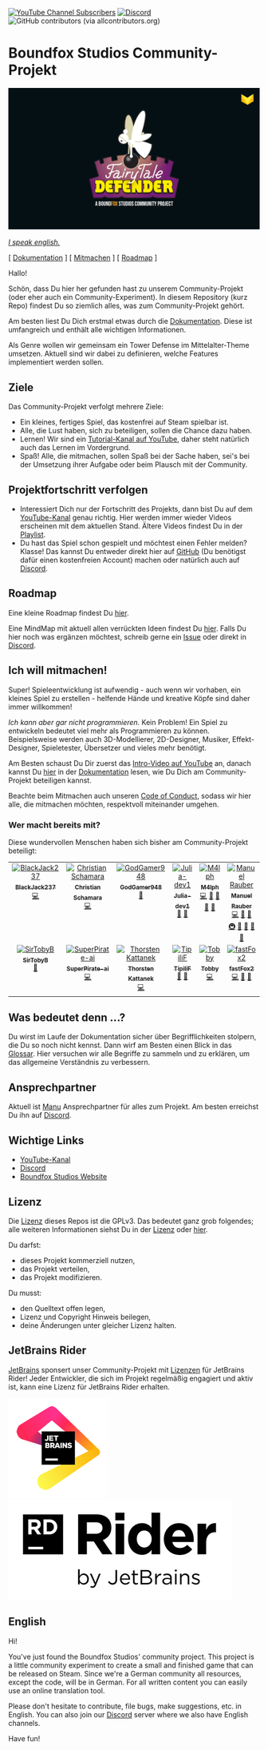 [![YouTube Channel Subscribers](https://img.shields.io/youtube/channel/subscribers/UCf54CbMEHpI3fXE-SwMg0Ug?style=social)][1] [![Discord](https://img.shields.io/discord/454361389935493124?logo=discord&logoColor=white)][2] ![GitHub contributors (via allcontributors.org)](https://img.shields.io/github/all-contributors/BoundfoxStudios/community-project)

# Boundfox Studios Community-Projekt

![Boundfox Studios Community-Projekt](docs/content/docs/contributing/assets/cover.png)

[_I speak english._](#english)

[ [Dokumentation](https://boundfoxstudios.github.io/community-project) ] [ [Mitmachen](https://boundfoxstudios.github.io/community-project/docs/contributing/) ] [ [Roadmap](https://boundfoxstudios.github.io/community-project/docs/roadmap) ]

Hallo!

Schön, dass Du hier her gefunden hast zu unserem Community-Projekt (oder eher auch ein Community-Experiment).
In diesem Repository (kurz Repo) findest Du so ziemlich alles, was zum Community-Projekt gehört.

Am besten liest Du Dich erstmal etwas durch die [Dokumentation](https://boundfoxstudios.github.io/community-project).
Diese ist umfangreich und enthält alle wichtigen Informationen.

Als Genre wollen wir gemeinsam ein Tower Defense im Mittelalter-Theme umsetzen.
Aktuell sind wir dabei zu definieren, welche Features implementiert werden sollen.

## Ziele

Das Community-Projekt verfolgt mehrere Ziele:

* Ein kleines, fertiges Spiel, das kostenfrei auf Steam spielbar ist.
* Alle, die Lust haben, sich zu beteiligen, sollen die Chance dazu haben.
* Lernen! Wir sind ein [Tutorial-Kanal auf YouTube][1], daher steht natürlich auch das Lernen im Vordergrund.
* Spaß! Alle, die mitmachen, sollen Spaß bei der Sache haben, sei's bei der Umsetzung ihrer Aufgabe oder beim Plausch mit der Community. 

## Projektfortschritt verfolgen

* Interessiert Dich nur der Fortschritt des Projekts, dann bist Du auf dem [YouTube-Kanal][1] genau richtig. 
  Hier werden immer wieder Videos erscheinen mit dem aktuellen Stand.
  Ältere Videos findest Du in der [Playlist](https://www.youtube.com/playlist?list=PLxVAs8AY4TgchOtBZqg4qvFeq6w74ZtAm).
* Du hast das Spiel schon gespielt und möchtest einen Fehler melden? Klasse! Das kannst Du entweder direkt hier auf [GitHub](https://github.com/BoundfoxStudios/community-project/issues) (Du benötigst dafür einen kostenfreien Account) machen oder natürlich auch auf [Discord][2].

## Roadmap

Eine kleine Roadmap findest Du [hier](https://boundfoxstudios.github.io/community-project/docs/roadmap).

Eine MindMap mit aktuell allen verrückten Ideen findest Du [hier](https://miro.com/app/board/uXjVPSFGLlk=/?share_link_id=580613867296). 
Falls Du hier noch was ergänzen möchtest, schreib gerne ein [Issue](https://github.com/BoundfoxStudios/community-project/issues/new?assignees=&labels=Triage&template=misc.yml) oder direkt in [Discord][2].

## Ich will mitmachen!

Super! Spieleentwicklung ist aufwendig - auch wenn wir vorhaben, ein kleines Spiel zu erstellen - helfende Hände und kreative Köpfe sind daher immer willkommen!

_Ich kann aber gar nicht programmieren._ 
Kein Problem! Ein Spiel zu entwickeln bedeutet viel mehr als Programmieren zu können. 
Beispielsweise werden auch 3D-Modellierer, 2D-Designer, Musiker, Effekt-Designer, Spieletester, Übersetzer und vieles mehr benötigt.

Am Besten schaust Du Dir zuerst das [Intro-Video auf YouTube](https://youtu.be/QFcMmSl0cWA) an, danach kannst Du [hier](https://boundfoxstudios.github.io/community-project/docs/contributing/) in der [Dokumentation](https://boundfoxstudios.github.io/community-project/docs/) lesen, wie Du Dich am Community-Projekt beteiligen kannst. 

Beachte beim Mitmachen auch unseren [Code of Conduct](CODE_OF_CONDUCT.md), sodass wir hier alle, die mitmachen möchten, respektvoll miteinander umgehen.

### Wer macht bereits mit?

Diese wundervollen Menschen haben sich bisher am Community-Projekt beteiligt:

<!-- ALL-CONTRIBUTORS-LIST:START - Do not remove or modify this section -->
<!-- prettier-ignore-start -->
<!-- markdownlint-disable -->
<table>
  <tbody>
    <tr>
      <td align="center" valign="top" width="14.28%"><a href="https://github.com/BlackJack237"><img src="https://avatars.githubusercontent.com/u/55945220?v=4?s=100" width="100px;" alt="BlackJack237"/><br /><sub><b>BlackJack237</b></sub></a><br /><a href="https://github.com/BoundfoxStudios/community-project/commits?author=BlackJack237" title="Code">💻</a></td>
      <td align="center" valign="top" width="14.28%"><a href="https://github.com/Salja"><img src="https://avatars.githubusercontent.com/u/100154?v=4?s=100" width="100px;" alt="Christian Schamara"/><br /><sub><b>Christian Schamara</b></sub></a><br /><a href="https://github.com/BoundfoxStudios/community-project/commits?author=Salja" title="Code">💻</a></td>
      <td align="center" valign="top" width="14.28%"><a href="https://github.com/GodGamer948"><img src="https://avatars.githubusercontent.com/u/109614371?v=4?s=100" width="100px;" alt="GodGamer948"/><br /><sub><b>GodGamer948</b></sub></a><br /><a href="https://github.com/BoundfoxStudios/community-project/commits?author=GodGamer948" title="Documentation">📖</a></td>
      <td align="center" valign="top" width="14.28%"><a href="https://github.com/Julia-dev1"><img src="https://avatars.githubusercontent.com/u/83904824?v=4?s=100" width="100px;" alt="Julia-dev1"/><br /><sub><b>Julia-dev1</b></sub></a><br /><a href="https://github.com/BoundfoxStudios/community-project/commits?author=Julia-dev1" title="Documentation">📖</a> <a href="#ideas-Julia-dev1" title="Ideas, Planning, & Feedback">🤔</a></td>
      <td align="center" valign="top" width="14.28%"><a href="https://github.com/M4lph"><img src="https://avatars.githubusercontent.com/u/18291863?v=4?s=100" width="100px;" alt="M4lph"/><br /><sub><b>M4lph</b></sub></a><br /><a href="https://github.com/BoundfoxStudios/community-project/commits?author=M4lph" title="Code">💻</a> <a href="https://github.com/BoundfoxStudios/community-project/commits?author=M4lph" title="Documentation">📖</a> <a href="#ideas-M4lph" title="Ideas, Planning, & Feedback">🤔</a> <a href="https://github.com/BoundfoxStudios/community-project/pulls?q=is%3Apr+reviewed-by%3AM4lph" title="Reviewed Pull Requests">👀</a> <a href="#question-M4lph" title="Answering Questions">💬</a></td>
      <td align="center" valign="top" width="14.28%"><a href="https://manuel-rauber.com"><img src="https://avatars.githubusercontent.com/u/740791?v=4?s=100" width="100px;" alt="Manuel Rauber"/><br /><sub><b>Manuel Rauber</b></sub></a><br /><a href="https://github.com/BoundfoxStudios/community-project/commits?author=ManuelRauber" title="Code">💻</a> <a href="https://github.com/BoundfoxStudios/community-project/commits?author=ManuelRauber" title="Documentation">📖</a> <a href="#ideas-ManuelRauber" title="Ideas, Planning, & Feedback">🤔</a> <a href="#infra-ManuelRauber" title="Infrastructure (Hosting, Build-Tools, etc)">🚇</a> <a href="#maintenance-ManuelRauber" title="Maintenance">🚧</a> <a href="#projectManagement-ManuelRauber" title="Project Management">📆</a> <a href="https://github.com/BoundfoxStudios/community-project/pulls?q=is%3Apr+reviewed-by%3AManuelRauber" title="Reviewed Pull Requests">👀</a> <a href="#question-ManuelRauber" title="Answering Questions">💬</a></td>
      <td align="center" valign="top" width="14.28%"><a href="https://github.com/Maris06"><img src="https://avatars.githubusercontent.com/u/125741333?v=4?s=100" width="100px;" alt="Maris"/><br /><sub><b>Maris</b></sub></a><br /><a href="#design-Maris06" title="Design">🎨</a></td>
    </tr>
    <tr>
      <td align="center" valign="top" width="14.28%"><a href="https://conspiratio.net"><img src="https://avatars.githubusercontent.com/u/26973123?v=4?s=100" width="100px;" alt="SirTobyB"/><br /><sub><b>SirTobyB</b></sub></a><br /><a href="https://github.com/BoundfoxStudios/community-project/commits?author=SirTobyB" title="Documentation">📖</a></td>
      <td align="center" valign="top" width="14.28%"><a href="https://github.com/SuperPirate-ai"><img src="https://avatars.githubusercontent.com/u/78144468?v=4?s=100" width="100px;" alt="SuperPirate-ai"/><br /><sub><b>SuperPirate-ai</b></sub></a><br /><a href="https://github.com/BoundfoxStudios/community-project/commits?author=SuperPirate-ai" title="Code">💻</a></td>
      <td align="center" valign="top" width="14.28%"><a href="https://thorsten-kattanek.de"><img src="https://avatars.githubusercontent.com/u/14269404?v=4?s=100" width="100px;" alt="Thorsten Kattanek"/><br /><sub><b>Thorsten Kattanek</b></sub></a><br /><a href="https://github.com/BoundfoxStudios/community-project/commits?author=ThKattanek" title="Code">💻</a></td>
      <td align="center" valign="top" width="14.28%"><a href="https://github.com/TipiliF"><img src="https://avatars.githubusercontent.com/u/117525073?v=4?s=100" width="100px;" alt="TipiliF"/><br /><sub><b>TipiliF</b></sub></a><br /><a href="https://github.com/BoundfoxStudios/community-project/commits?author=TipiliF" title="Documentation">📖</a> <a href="#ideas-TipiliF" title="Ideas, Planning, & Feedback">🤔</a></td>
      <td align="center" valign="top" width="14.28%"><a href="https://kordesii.itch.io/"><img src="https://avatars.githubusercontent.com/u/24779607?v=4?s=100" width="100px;" alt="Tobby"/><br /><sub><b>Tobby</b></sub></a><br /><a href="https://github.com/BoundfoxStudios/community-project/commits?author=realTobby" title="Code">💻</a></td>
      <td align="center" valign="top" width="14.28%"><a href="https://github.com/fastFox2"><img src="https://avatars.githubusercontent.com/u/72040701?v=4?s=100" width="100px;" alt="fastFox2"/><br /><sub><b>fastFox2</b></sub></a><br /><a href="https://github.com/BoundfoxStudios/community-project/commits?author=fastFox2" title="Code">💻</a> <a href="https://github.com/BoundfoxStudios/community-project/commits?author=fastFox2" title="Documentation">📖</a> <a href="#ideas-fastFox2" title="Ideas, Planning, & Feedback">🤔</a></td>
    </tr>
  </tbody>
</table>

<!-- markdownlint-restore -->
<!-- prettier-ignore-end -->

<!-- ALL-CONTRIBUTORS-LIST:END -->

## Was bedeutet denn ...?

Du wirst im Laufe der Dokumentation sicher über Begrifflichkeiten stolpern, die Du so noch nicht kennst.
Dann wirf am Besten einen Blick in das [Glossar](https://boundfoxstudios.github.io/community-project/docs/glossary).
Hier versuchen wir alle Begriffe zu sammeln und zu erklären, um das allgemeine Verständnis zu verbessern.

## Ansprechpartner

Aktuell ist [Manu](https://github.com/ManuelRauber) Ansprechpartner für alles zum Projekt.
Am besten erreichst Du ihn auf [Discord][2].

## Wichtige Links

* [YouTube-Kanal][1]
* [Discord][2]
* [Boundfox Studios Website](https://boundfoxstudios.com)

## Lizenz

Die [Lizenz](LICENSE) dieses Repos ist die GPLv3.
Das bedeutet ganz grob folgendes; alle weiteren Informationen siehst Du in der [Lizenz](LICENSE) oder [hier](https://choosealicense.com/licenses/gpl-3.0/).

Du darfst:

* dieses Projekt kommerziell nutzen,
* das Projekt verteilen,
* das Projekt modifizieren.

Du musst:

* den Quelltext offen legen,
* Lizenz und Copyright Hinweis beilegen,
* deine Änderungen unter gleicher Lizenz halten.

## JetBrains Rider

[JetBrains](https://jetbrains.com) sponsert unser Community-Projekt mit [Lizenzen](https://jb.gg/OpenSourceSupport) für JetBrains Rider!
Jeder Entwickler, die sich im Projekt regelmäßig engagiert und aktiv ist, kann eine Lizenz für JetBrains Rider erhalten.

![JetBrains](docs/content/docs/contributing/assets/jb_beam.png)
![JetBrains Rider](docs/content/docs/contributing/assets/Rider.png)

## English

Hi! 

You've just found the Boundfox Studios' community project. 
This project is a little community experiment to create a small and finished game that can be released on Steam.
Since we're a German community all resources, except the code, will be in German.
For all written content you can easily use an online translation tool. 

Please don't hesitate to contribute, file bugs, make suggestions, etc. in English.
You can also join our [Discord][2] server where we also have English channels.

Have fun!

<!-- Reference Links -->

[1]: https://youtube.com/@BoundfoxStudios
[2]: https://discord.gg/tHqNzMT
